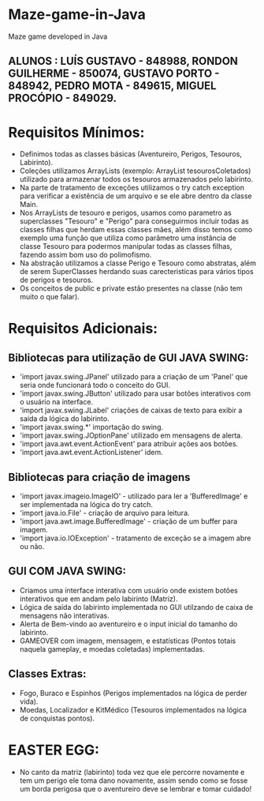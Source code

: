 # Maze-game-in-Java
Maze game developed in Java
## ALUNOS : LUÍS GUSTAVO - 848988, RONDON GUILHERME - 850074, GUSTAVO PORTO - 848942, PEDRO MOTA - 849615, MIGUEL PROCÓPIO - 849029.

# Requisitos Mínimos:
- Definimos todas as classes básicas (Aventureiro, Perigos, Tesouros, Labirinto).
- Coleções utilizamos ArrayLists (exemplo: ArrayList<Tesouro> tesourosColetados) utilizado para armazenar todos os tesouros armazenados pelo labirinto.
- Na parte de tratamento de exceções utilizamos o try catch exception para verificar a existência de um arquivo e se ele abre dentro da classe Main.
- Nos ArrayLists de tesouro e perigos, usamos como parametro as superclasses "Tesouro" e "Perigo" para conseguirmos incluir todas as classes filhas que herdam essas classes mães, além disso temos como exemplo uma função que utiliza como parâmetro uma instância de classe Tesouro para podermos manipular todas as classes filhas, fazendo assim bom uso do polimofismo.
- Na abstração utilizamos a classe Perigo e Tesouro como abstratas, além de serem SuperClasses herdando suas carecteristicas para vários tipos de perigos e tesouros.
- Os conceitos de public e private estão presentes na classe (não tem muito o que falar).
# Requisitos Adicionais:
## Bibliotecas para utilização de GUI JAVA SWING:
- 'import javax.swing.JPanel' utilizado para a criação de um 'Panel' que seria onde funcionará todo o conceito do GUI.
- 'import javax.swing.JButton' utilizado para usar botões interativos com o usuário na interface.
- 'import javax.swing.JLabel' criações de caixas de texto para exibir a saída da lógica do labirinto.
- 'import javax.swing.*' importação do swing.
- 'import javax.swing.JOptionPane' utilizado em mensagens de alerta.
- 'import java.awt.event.ActionEvent' para atribuir ações aos botões.
- 'import java.awt.event.ActionListener' idem.
## Bibliotecas para criação de imagens
- 'import javax.imageio.ImageIO' - utilizado para ler a 'BufferedImage' e ser implementada na lógica do try catch.
- 'import java.io.File' - criação de arquivo para leitura.
- 'import java.awt.image.BufferedImage' - criação de um buffer para imagem.
- 'import java.io.IOException' - tratamento de exceção se a imagem abre ou não.
## GUI COM JAVA SWING:
- Criamos uma interface interativa com usuário onde existem botões interativos que em andam pelo labirinto (Matriz).
- Lógica de saída do labirinto implementada no GUI utilzando de caixa de mensagens não interativas.
- Alerta de Bem-vindo ao aventureiro e o input inicial do tamanho do labirinto.
- GAMEOVER com imagem, mensagem, e estatísticas (Pontos totais naquela gameplay, e moedas coletadas) implementadas.
## Classes Extras:
- Fogo, Buraco e Espinhos (Perigos implementados na lógica de perder vida).
- Moedas, Localizador e KitMédico (Tesouros implementados na lógica de conquistas pontos).
# EASTER EGG:
- No canto da matriz (labirinto) toda vez que ele percorre novamente e tem um perigo ele toma dano novamente, assim sendo como se fosse um borda perigosa que o aventureiro deve se lembrar e tomar cuidado!
